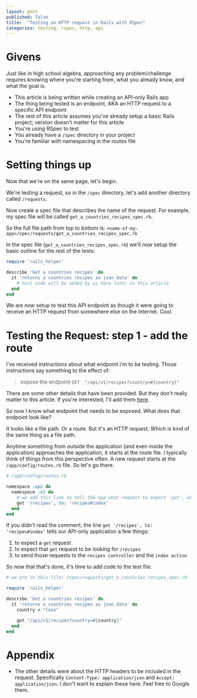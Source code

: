 ```yaml
---
layout: post
published: false
title:  "Testing an HTTP request in Rails with RSpec"
categories: testing, rspec, http, api
---
```


# Givens

Just like in high school algebra, approaching any problem/challenge requires knowing where you're starting from, what you already know, and what the goal is.

* This article is being written while creating an API-only Rails app
* The thing being tested is an endpoint, AKA an HTTP request to a specific API endpoint
* The rest of this article assumes you've already setup a basic Rails project; version doesn't matter for this article
* You're using RSpec to test
* You already have a `/spec` directory in your project
* You're familiar with namespacing in the routes file

# Setting things up

Now that we're on the same page, let's begin.

We're testing a request, so in the `/spec` directory, let's add another directory called `/requests`.

Now create a spec file that describes the name of the request. For example, my spec file will be called `get_a_countries_recipes_spec.rb`.

So the full file path from top to bottom is: `<name-of-my-app>/spec/requests/get_a_countries_recipes_spec.rb`

In the spec file (`get_a_countries_recipes_spec.rb`) we'll now setup the basic outline for the rest of the tests:

```ruby
require 'rails_helper'

describe 'Get a countries recipes' do
  it 'returns a countries recipes as json data' do
    # test code will be added by us here later in this article
  end
end
```

We are now setup to test this API endpoint as though it were going to receive an HTTP request from somewhere else on the internet. Cool.

# Testing the Request: step 1 - add the route

I've received instructions about what endpoint i'm to be testing. Those instructions say something to the effect of:

> expose the endpoint `GET  "/api/v1/recipes?country=#{country}"`

There are some other details that have been provided. But they don't really matter to this article. If you're interested, I'll add them [here](#appendix).

So now I know what endpoint that needs to be exposed. What does that endpoint look like?

It looks like a file path. Or a route. But it's an HTTP request. Which is kind of the same thing as a file path.

Anytime something from outside the application (and even inside the application) approaches the application, it starts at the route file. I typically think of things from this perspective often. A new request starts at the `/app/config/routes.rb` file. So let's go there.

```ruby
# /app/config/routes.rb

namespace :api do
  namespace :v1 do
    # we add this line to tell the app what request to expect 'get', what path to expect '/recipes' and where to send it, to the RecipesController#index action'
    get '/recipes', to: 'recipes#index'
  end
end

```

If you didn't read the comment, the line `get '/recipes', to: 'recipes#index'` tells our API-only application a few things:

1. to expect a `get` request
2. to expect that `get` request to be looking for `/recipes`
3. to send those requests to the `recipes controller` and the `index action`

So now that that's done, it's time to add code to the test file.

```ruby
# we are in this file: /spec/requests/get_a_countries_recipes_spec.rb

require 'rails_helper'

describe 'Get a countries recipes' do
  it 'returns a countries recipes as json data' do
    country = "laos"

    get "/api/v1/recipes?country=#{country}"
  end
end
```










# Appendix
- The other details were about the HTTP headers to be included in the request. Specifically `Content-Type: application/json` and `Accept: application/json`. I don't want to explain these here. Feel free to Google them.


